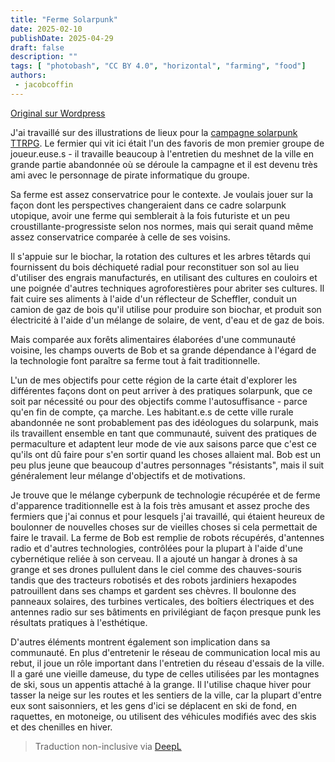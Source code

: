 ```yaml
---
title: "Ferme Solarpunk"
date: 2025-02-10
publishDate: 2025-04-29
draft: false
description: ""
tags: [ "photobash", "CC BY 4.0", "horizontal", "farming", "food"]
authors:
 - jacobcoffin
---
```


[Original sur Wordpress](https://jacobcoffinwrites.wordpress.com/2025/02/10/buried-treasure-bob-johnsons-farm/)

J'ai travaillé sur des illustrations de lieux pour la [campagne solarpunk TTRPG](https://jacobcoffinwrites.wordpress.com/2025/01/06/buried-treasure/). Le fermier qui vit ici était l'un des favoris de mon premier groupe de joueur.euse.s - il travaille beaucoup à l'entretien du meshnet de la ville en grande partie abandonnée où se déroule la campagne et il est devenu très ami avec le personnage de pirate informatique du groupe.

Sa ferme est assez conservatrice pour le contexte. Je voulais jouer sur la façon dont les perspectives changeraient dans ce cadre solarpunk utopique, avoir une ferme qui semblerait à la fois futuriste et un peu croustillante-progressiste selon nos normes, mais qui serait quand même assez conservatrice comparée à celle de ses voisins.

Il s'appuie sur le biochar, la rotation des cultures et les arbres têtards qui fournissent du bois déchiqueté radial pour reconstituer son sol au lieu d'utiliser des engrais manufacturés, en utilisant des cultures en couloirs et une poignée d'autres techniques agroforestières pour abriter ses cultures. Il fait cuire ses aliments à l'aide d'un réflecteur de Scheffler, conduit un camion de gaz de bois qu'il utilise pour produire son biochar, et produit son électricité à l'aide d'un mélange de solaire, de vent, d'eau et de gaz de bois.

Mais comparée aux forêts alimentaires élaborées d'une communauté voisine, les champs ouverts de Bob et sa grande dépendance à l'égard de la technologie font paraître sa ferme tout à fait traditionnelle.

L'un de mes objectifs pour cette région de la carte était d'explorer les différentes façons dont on peut arriver à des pratiques solarpunk, que ce soit par nécessité ou pour des objectifs comme l'autosuffisance - parce qu'en fin de compte, ça marche. Les habitant.e.s de cette ville rurale abandonnée ne sont probablement pas des idéologues du solarpunk, mais ils travaillent ensemble en tant que communauté, suivent des pratiques de permaculture et adaptent leur mode de vie aux saisons parce que c'est ce qu'ils ont dû faire pour s'en sortir quand les choses allaient mal. Bob est un peu plus jeune que beaucoup d'autres personnages "résistants", mais il suit généralement leur mélange d'objectifs et de motivations.

Je trouve que le mélange cyberpunk de technologie récupérée et de ferme d'apparence traditionnelle est à la fois très amusant et assez proche des fermiers que j'ai connus et pour lesquels j'ai travaillé, qui étaient heureux de boulonner de nouvelles choses sur de vieilles choses si cela permettait de faire le travail. La ferme de Bob est remplie de robots récupérés, d'antennes radio et d'autres technologies, contrôlées pour la plupart à l'aide d'une cybernétique reliée à son cerveau. Il a ajouté un hangar à drones à sa grange et ses drones pullulent dans le ciel comme des chauves-souris tandis que des tracteurs robotisés et des robots jardiniers hexapodes patrouillent dans ses champs et gardent ses chèvres. Il boulonne des panneaux solaires, des turbines verticales, des boîtiers électriques et des antennes radio sur ses bâtiments en privilégiant de façon presque punk les résultats pratiques à l'esthétique.

D'autres éléments montrent également son implication dans sa communauté. En plus d'entretenir le réseau de communication local mis au rebut, il joue un rôle important dans l'entretien du réseau d'essais de la ville. Il a garé une vieille dameuse, du type de celles utilisées par les montagnes de ski, sous un appentis attaché à la grange. Il l'utilise chaque hiver pour tasser la neige sur les routes et les sentiers de la ville, car la plupart d'entre eux sont saisonniers, et les gens d'ici se déplacent en ski de fond, en raquettes, en motoneige, ou utilisent des véhicules modifiés avec des skis et des chenilles en hiver.


> Traduction non-inclusive via [DeepL](https://www.deepl.com/translator)
